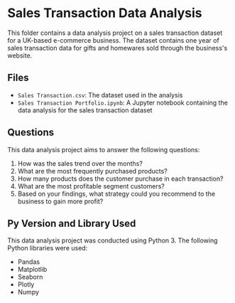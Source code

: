 # Sales Transaction Data Analysis

This folder contains a data analysis project on a sales transaction dataset for a UK-based e-commerce business. The dataset contains one year of sales transaction data for gifts and homewares sold through the business's website.

## Files

- `Sales Transaction.csv`: The dataset used in the analysis
- `Sales Transaction Portfolio.ipynb`: A Jupyter notebook containing the data analysis for the sales transaction dataset

## Questions

This data analysis project aims to answer the following questions:

1. How was the sales trend over the months?
2. What are the most frequently purchased products?
3. How many products does the customer purchase in each transaction?
4. What are the most profitable segment customers?
5. Based on your findings, what strategy could you recommend to the business to gain more profit?

## Py Version and Library Used

This data analysis project was conducted using Python 3. The following Python libraries were used:

- Pandas
- Matplotlib
- Seaborn
- Plotly
- Numpy